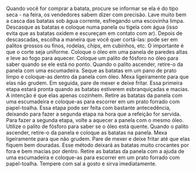Quando você for comprar a batata, procure se informar se ela é do tipo seca - na feira, os vendedores sabem dizer com precisão. Lave muito bem a casca das batatas sob água corrente, esfregando uma escovinha limpa. 
Descasque as batatas e coloque numa panela ou tigela com água (isso evita que as batatas oxidem e escureçam em contato com ar). Depois de descascadas, escolha a maneira que você quer cortá-las: pode ser em palitos grossos ou finos, rodelas, chips, em cubinhos, etc. O importante é que o corte seja uniforme. 
Coloque o óleo em uma panela de paredes altas e leve ao fogo para aquecer. Coloque um palito de fósforo no óleo para saber quando se ele está no ponto. Quando o palito ascender, retire-o da panela com uma escumadeira. 
Seque as batatas em um pano de prato limpo e coloque-as dentro da panela com óleo. Mexa ligeiramente para que elas não grudem. Em seguida, pare de mexer e deixe fritar. Essa primeira etapa estará pronta quando as batatas estiverem esbranquiçadas e macias. A intenção é que elas apenas cozinhem. 
Retire as batatas da panela com uma escumadeira e coloque-as para escorrer em um prato forrado com papel-toalha. Essa etapa pode ser feita com bastante antecedência, deixando para fazer a segunda etapa na hora que a refeição for servida. 
Para fazer a segunda etapa, volte a aquecer a panela com o mesmo óleo. Utilize o palito de fósforo para saber se o óleo está quente. Quando o palito ascender, retire-o da panela e coloque as batatas na panela. Mexa ligeiramente para que não grudem. Pare de mexer e deixe fritar até que elas fiquem bem douradas. Esse método deixará as batatas muito crocantes por fora e bem macias por dentro. 
Retire as batatas da panela com a ajuda de uma escumadeira e coloque-as para escorrer em um prato forrado com papel-toalha. Tempere com sal a gosto e sirva imediatamente.